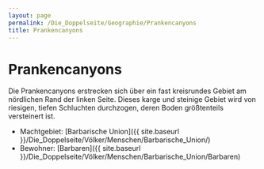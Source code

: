 ```yaml
---
layout: page
permalink: /Die_Doppelseite/Geographie/Prankencanyons
title: Prankencanyons
---
```


# Prankencanyons

Die Prankencanyons erstrecken sich über ein fast kreisrundes Gebiet am nördlichen Rand der linken Seite. Dieses karge und steinige Gebiet wird von riesigen, tiefen Schluchten durchzogen, deren Boden größtenteils versteinert ist.

- Machtgebiet: [Barbarische Union]({{ site.baseurl }}/Die_Doppelseite/Völker/Menschen/Barbarische_Union/)
- Bewohner: [Barbaren]({{ site.baseurl }}/Die_Doppelseite/Völker/Menschen/Barbarische_Union/Barbaren)
